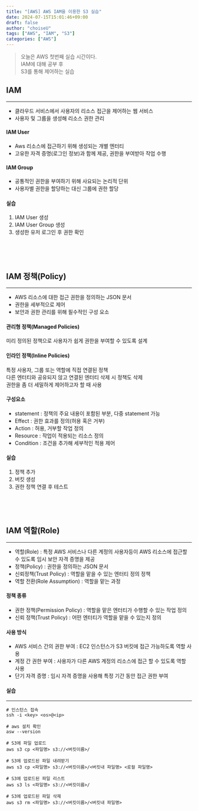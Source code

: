 ```yaml
---
title: "[AWS] AWS IAM을 이용한 S3 실습"
date: 2024-07-15T15:01:46+09:00
draft: false
author: "choiseU"
tags: ["AWS", "IAM", "S3"]
categories: ["AWS"]
---
```

> 오늘은 AWS 첫번째 실습 시간이다.  
> IAM에 대해 공부 후  
> S3를 통해 제어하는 실습  

## IAM
*** 
- 클라우드 서비스에서 사용자의 리소스 접근을 제어하는 웹 서비스
- 사용자 및 그룹을 생성해 리소스 권한 관리

#### IAM User
- Aws 리소스에 접근하기 위해 생성되는 개별 엔터티
- 고유한 자격 증명(로그인 정보)과 함께 제공, 권한을 부여받아 작업 수행

#### IAM Group
- 공통적인 권한을 부여하기 위해 사요되는 논리적 단위
- 사용자별 권한을 할당하는 대신 그룹에 권한 할당

#### 실습
1. IAM User 생성
2. IAM User Group 생성
3. 생성한 유저 로그인 후 권한 확인

<div style="height: 50px;"></div>

## IAM 정책(Policy)
*** 
- AWS 리소스에 대한 접근 권한을 정의하는 JSON 문서
- 권한을 세부적으로 제어
- 보안과 권한 관리를 위해 필수적인 구성 요소

#### 관리형 정책(Managed Policies)
미리 정의된 정책으로 사용자가 쉽게 권한을 부여할 수 있도록 설계

#### 인라인 정책(Inline Policies)
특정 사용자, 그룹 또는 역할에 직접 연결된 정책  
다른 엔터티와 공유되지 않고 연결된 엔터티 삭제 시 정책도 삭제  
권한을 좀 더 세밀하게 제어하고자 할 때 사용

#### 구성요소
- statement : 정책의 주요 내용이 포함된 부분, 다중 statement 가능
- Effect : 권한 효과를 정의(허용 혹은 거부)
- Action : 허용, 거부할 작업 정의
- Resource : 작업이 적용되는 리소스 정의
- Condition : 조건을 추가해 세부적인 적용 제어

#### 실습
1. 정책 추가
2. 버킷 생성
3. 권한 정책 연결 후 테스트

<div style="height: 50px;"></div>

## IAM 역할(Role)
***
- 역할(Role) : 특정 AWS 서비스나 다른 계정의 사용자등이 AWS 리소스에 접근할 수 있도록 임시 보안 자격 증명을 제공
- 정책(Policy) : 권한을 정의하는 JSON 문서
- 신뢰정책(Trust Policy) : 역할을 맡을 수 있는 엔터티 정의 정책
- 역할 전환(Role Assumption) : 역할을 맡는 과정

#### 정책 종류
- 권한 정책(Permission Policy) : 역할을 맡은 엔터티가 수행할 수 있는 작업 정의
- 신뢰 정책(Trust Policy) : 어떤 엔터티가 역할을 맡을 수 있는지 정의

#### 사용 방식
- AWS 서비스 간의 권한 부여 : EC2 인스턴스가 S3 버킷에 접근 가능하도록 역할 사용
- 계정 간 권한 부여 : 사용자가 다른 AWS 계정의 리소스에 접근 할 수 있도록 역할 사용
- 단기 자격 증명 : 임시 자격 증명을 사용해 특정 기간 동안 접근 권한 부여

#### 실습
*** 
```shell
# 인스턴스 접속
ssh -i <key> <os>@<ip>

# aws 설치 확인
asw --version

# S3에 파일 업로드
aws s3 cp <파일명> s3://<버킷이름>/

# S3에 업로드된 파일 내려받기
aws s3 cp <파일명> s3://<버킷이름>/<버킷내 파일명> <로컬 파일명>

# S3에 업로드된 파일 리스트
aws s3 ls <파일명> s3://<버킷이름>/

# S3에 업로드된 파일 삭제
aws s3 rm <파일명> s3://<버킷이름>/<버킷내 파일명>
```